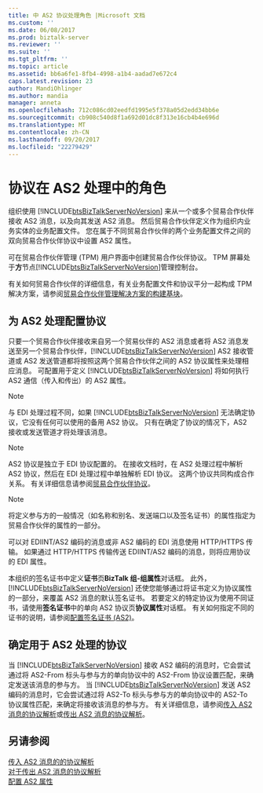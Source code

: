 ```yaml
---
title: 中 AS2 协议处理角色 |Microsoft 文档
ms.custom: ''
ms.date: 06/08/2017
ms.prod: biztalk-server
ms.reviewer: ''
ms.suite: ''
ms.tgt_pltfrm: ''
ms.topic: article
ms.assetid: bb6a6fe1-8fb4-4998-a1b4-aadad7e672c4
caps.latest.revision: 23
author: MandiOhlinger
ms.author: mandia
manager: anneta
ms.openlocfilehash: 712c086cd02eedfd1995e5f378a05d2edd34bb6e
ms.sourcegitcommit: cb908c540d8f1a692d01dc8f313e16cb4b4e696d
ms.translationtype: MT
ms.contentlocale: zh-CN
ms.lasthandoff: 09/20/2017
ms.locfileid: "22279429"
---
```

# <a name="the-role-of-agreements-in-as2-processing"></a>协议在 AS2 处理中的角色
组织使用 [!INCLUDE[btsBizTalkServerNoVersion](../includes/btsbiztalkservernoversion-md.md)] 来从一个或多个贸易合作伙伴接收 AS2 消息，以及向其发送 AS2 消息。 然后贸易合作伙伴定义作为组织内业务实体的业务配置文件。 您在属于不同贸易合作伙伴的两个业务配置文件之间的双向贸易合作伙伴协议中设置 AS2 属性。  
  
 可在贸易合作伙伴管理 (TPM) 用户界面中创建贸易合作伙伴协议。 TPM 屏幕处于**方**节点[!INCLUDE[btsBizTalkServerNoVersion](../includes/btsbiztalkservernoversion-md.md)]管理控制台。  
  
 有关如何贸易合作伙伴的详细信息，有关业务配置文件和协议平分一起构成 TPM 解决方案，请参阅[贸易合作伙伴管理解决方案的构建基块](../core/building-blocks-of-a-trading-partner-management-solution.md)。  
  
## <a name="configuring-an-agreement-for-as2-processing"></a>为 AS2 处理配置协议  
 只要一个贸易合作伙伴接收来自另一个贸易伙伴的 AS2 消息或者将 AS2 消息发送至另一个贸易合作伙伴，[!INCLUDE[btsBizTalkServerNoVersion](../includes/btsbiztalkservernoversion-md.md)] AS2 接收管道或 AS2 发送管道都将按照这两个贸易合作伙伴之间的 AS2 协议属性来处理相应消息。 可配置用于定义 [!INCLUDE[btsBizTalkServerNoVersion](../includes/btsbiztalkservernoversion-md.md)] 将如何执行 AS2 通信（传入和传出）的 AS2 属性。  
  
> [!NOTE]
>  与 EDI 处理过程不同，如果 [!INCLUDE[btsBizTalkServerNoVersion](../includes/btsbiztalkservernoversion-md.md)] 无法确定协议，它没有任何可以使用的备用 AS2 协议。 只有在确定了协议的情况下，AS2 接收或发送管道才将处理该消息。  
  
> [!NOTE]
>  AS2 协议是独立于 EDI 协议配置的。 在接收文档时，在 AS2 处理过程中解析 AS2 协议，然后在 EDI 处理过程中单独解析 EDI 协议。 这两个协议共同构成合作关系。 有关详细信息请参阅[贸易合作伙伴协议](../core/trading-partner-agreement.md)。  
  
> [!NOTE]
>  将定义参与方的一般情况（如名称和别名、发送端口以及签名证书）的属性指定为贸易合作伙伴的属性的一部分。  
  
 可以对 EDIINT/AS2 编码的消息或非 AS2 编码的 EDI 消息使用 HTTP/HTTPS 传输。 如果通过 HTTP/HTTPS 传输传送 EDIINT/AS2 编码的消息，则将应用协议的 EDI 属性。  
  
 本组织的签名证书中定义**证书**页**BizTalk 组-组属性**对话框。 此外，[!INCLUDE[btsBizTalkServerNoVersion](../includes/btsbiztalkservernoversion-md.md)] 还使您能够通过将证书定义为协议属性的一部分，来覆盖 AS2 消息的默认签名证书。  若要定义的特定协议为使用不同证书，请使用**签名证书**中的单向 AS2 协议页**协议属性**对话框。 有关如何指定不同的证书的说明，请参阅[配置签名证书 (AS2)](../core/configuring-signature-certificates-as2.md)。  
  
## <a name="determining-an-agreement-for-as2-processing"></a>确定用于 AS2 处理的协议  
 当 [!INCLUDE[btsBizTalkServerNoVersion](../includes/btsbiztalkservernoversion-md.md)] 接收 AS2 编码的消息时，它会尝试通过将 AS2-From 标头与参与方的单向协议中的 AS2-From 协议设置匹配，来确定发送该消息的参与方。 当 [!INCLUDE[btsBizTalkServerNoVersion](../includes/btsbiztalkservernoversion-md.md)] 发送 AS2 编码的消息时，它会尝试通过将 AS2-To 标头与参与方的单向协议中的 AS2-To 协议属性匹配，来确定将接收该消息的参与方。 有关详细信息，请参阅[传入 AS2 消息的协议解析](../core/agreement-resolution-for-incoming-as2-messages.md)或[传出 AS2 消息的协议解析](../core/agreement-resolution-for-outgoing-as2-messages.md)。  
  
## <a name="see-also"></a>另请参阅  
 [传入 AS2 消息的的协议解析](../core/agreement-resolution-for-incoming-as2-messages.md)   
 [对于传出 AS2 消息的协议解析](../core/agreement-resolution-for-outgoing-as2-messages.md)   
 [配置 AS2 属性](../core/configuring-as2-properties.md)